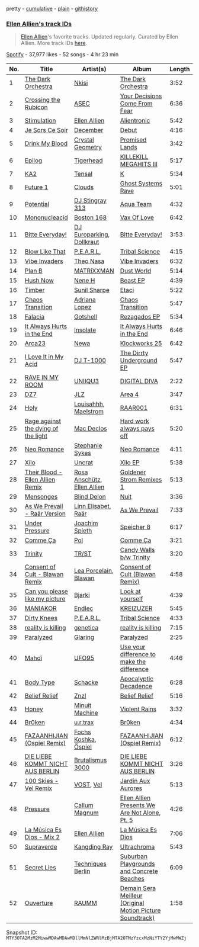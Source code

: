 pretty - [cumulative](/playlists/cumulative/37i9dQZF1DXdkgnpy3H1Kz.md) - [plain](/playlists/plain/37i9dQZF1DXdkgnpy3H1Kz) - [githistory](https://github.githistory.xyz/mackorone/spotify-playlist-archive/blob/main/playlists/plain/37i9dQZF1DXdkgnpy3H1Kz)

### [Ellen Allien's track IDs](https://open.spotify.com/playlist/37i9dQZF1DXdkgnpy3H1Kz)

> <a href="spotify:artist:5lsC3H1vh9YSRQckyGv0Up">Ellen Allien</a>'s favorite tracks\. Updated regularly\. Curated by Ellen Allien\. More track IDs <a href="spotify:genre:track\_id">here</a>.

[Spotify](https://open.spotify.com/user/spotify) - 37,977 likes - 52 songs - 4 hr 23 min

| No. | Title | Artist(s) | Album | Length |
|---|---|---|---|---|
| 1 | [The Dark Orchestra](https://open.spotify.com/track/5LU4ZO6rHvFMdfmxkpFuQJ) | [Nkisi](https://open.spotify.com/artist/06egMm0xwc1DYUaApCCKiH) | [The Dark Orchestra](https://open.spotify.com/album/5WHYyEjcCoe5RG9fU761hs) | 3:52 |
| 2 | [Crossing the Rubicon](https://open.spotify.com/track/5YWoDP9ZncmYXbxYl3Ij0L) | [ASEC](https://open.spotify.com/artist/0u8h5yyvIHdXVf4ZVRT6TH) | [Your Decisions Come From Fear](https://open.spotify.com/album/5FesVLwL50TcbdACKYdfdZ) | 6:36 |
| 3 | [Stimulation](https://open.spotify.com/track/1UKtwkT1i5ahiW3HZWReZo) | [Ellen Allien](https://open.spotify.com/artist/5lsC3H1vh9YSRQckyGv0Up) | [Alientronic](https://open.spotify.com/album/72KCHzc8HIXxkpkErPbnPy) | 5:42 |
| 4 | [Je Sors Ce Soir](https://open.spotify.com/track/3f6AzLxev0VABEpgFjVdDs) | [December](https://open.spotify.com/artist/2r6LmySpm6xw0wNOrY13Tl) | [Debut](https://open.spotify.com/album/4MjolbbuhTgDF7V7wZLGPR) | 4:16 |
| 5 | [Drink My Blood](https://open.spotify.com/track/4O31X4dqGm0siWbFVmH36B) | [Crystal Geometry](https://open.spotify.com/artist/5Jia5DC6RgQpM5pa1LY4dW) | [Promised Lands](https://open.spotify.com/album/6BtGbeMwW9Jgk5QSO22nMY) | 3:42 |
| 6 | [Epilog](https://open.spotify.com/track/7MIF4umwQo5SPgtBY9X2u9) | [Tigerhead](https://open.spotify.com/artist/53UMZDKX6Ddh8KV5MYDlcE) | [KILLEKILL MEGAHITS III](https://open.spotify.com/album/1hZNguqF0og63BaJ1fHCZS) | 5:17 |
| 7 | [KA2](https://open.spotify.com/track/6WnKgcMDM5LjWy7MTc9PoC) | [Tensal](https://open.spotify.com/artist/3mRdWhXS0ujP6WUjpOiHB1) | [K](https://open.spotify.com/album/0YZP5WwCtNrD7zBGraTdIu) | 5:34 |
| 8 | [Future 1](https://open.spotify.com/track/1vKtL5ZdvZXQdOmxBN1YOd) | [Clouds](https://open.spotify.com/artist/3f0kobRhjLIHJna3UsEqim) | [Ghost Systems Rave](https://open.spotify.com/album/47e9kCgGL0uNZQ6kOTrasF) | 5:01 |
| 9 | [Potential](https://open.spotify.com/track/15LBiQ0gakogzBocc7KeiL) | [DJ Stingray 313](https://open.spotify.com/artist/7vZgYqMEApgWpMpXMSJj1o) | [Aqua Team](https://open.spotify.com/album/7zbrkqo8zbFzrxWxLnFSso) | 4:32 |
| 10 | [Mononucleacid](https://open.spotify.com/track/5FsLF9gFHZiQXTaExRMegW) | [Boston 168](https://open.spotify.com/artist/2C5ZMi6drXQAbj9LNhzZo0) | [Vax Of Love](https://open.spotify.com/album/4qZj9T8hTnqvOec6JKnONX) | 6:42 |
| 11 | [Bitte Everyday!](https://open.spotify.com/track/2vegSwI5E0YBmyyD22LcHP) | [DJ Europarking](https://open.spotify.com/artist/6v2HisLcnWEbfHNUu89Aox), [Dollkraut](https://open.spotify.com/artist/0ocSwGS6cbsOhgWvbKZVNT) | [Bitte Everyday!](https://open.spotify.com/album/5d0B96rOzXBhq2gomLAWpc) | 3:53 |
| 12 | [Blow Like That](https://open.spotify.com/track/0D0fMTOeTwCKYoWp8zKZ5U) | [P.E.A.R.L.](https://open.spotify.com/artist/1s7S35l63ARpog9NZrU4tB) | [Tribal Science](https://open.spotify.com/album/7CJ0gTC8VQPWtaTbzB9kUI) | 4:15 |
| 13 | [Vibe Invaders](https://open.spotify.com/track/6Z47WaXJ42cJTAL7sqJixX) | [Theo Nasa](https://open.spotify.com/artist/15UDMrAbXMNVlea2LLohdn) | [Vibe Invaders](https://open.spotify.com/album/5ieN6nqvzy2Y16XtD5rOKD) | 6:32 |
| 14 | [Plan B](https://open.spotify.com/track/3kdakPd0oQ7hJXbjUiMiX4) | [MATRiXXMAN](https://open.spotify.com/artist/2KYGpc3Hn1KG7uw7CxQB2y) | [Dust World](https://open.spotify.com/album/47L1WXr3KzoinRxPgyNcKa) | 5:14 |
| 15 | [Hush Now](https://open.spotify.com/track/7iBvhPviSdV13sPUZmI1Tf) | [Nene H](https://open.spotify.com/artist/3i7e7kVkTVFhkjYMfZoFoI) | [Beast EP](https://open.spotify.com/album/0vxp5jeR2pY95xKwMqf0iJ) | 4:39 |
| 16 | [Timber](https://open.spotify.com/track/7CJnJ4WtUtSqlJzjqArO3Z) | [Sunil Sharpe](https://open.spotify.com/artist/3ICTnwDblBaSha7SS6wgCN) | [Etaci](https://open.spotify.com/album/45UIQw7808MhUGQJaUriHv) | 5:22 |
| 17 | [Chaos Transition](https://open.spotify.com/track/0FlAjDIkYJUKoFA8r0aeFQ) | [Adriana Lopez](https://open.spotify.com/artist/47S7xlEgButIjOYxcEUYnD) | [Chaos Transition](https://open.spotify.com/album/0nzzawTtgeqfGUPB5Gt9c8) | 5:47 |
| 18 | [Falacia](https://open.spotify.com/track/3VhF3dK910iW04cr78BHuw) | [Gotshell](https://open.spotify.com/artist/09uDrDm1BBwakHZgqFHrNu) | [Rezagados EP](https://open.spotify.com/album/4FpwvipBSIJwr4wmaMkjcT) | 5:34 |
| 19 | [It Always Hurts in the End](https://open.spotify.com/track/31YbM9fuk3J3RqMsOgv1jX) | [Insolate](https://open.spotify.com/artist/0cQjugplFeblP60eDLuHK3) | [It Always Hurts in the End](https://open.spotify.com/album/0R6LnfiAWIBYl94N1OS8yQ) | 6:46 |
| 20 | [Arca23](https://open.spotify.com/track/5Jo25ev67F8kkfqw00AHp4) | [Newa](https://open.spotify.com/artist/4fgT4sOvg59Y4z602jnzqs) | [Klockworks 25](https://open.spotify.com/album/2OXnKdxqEU32o6aM8dF58P) | 6:42 |
| 21 | [I Love It in My Acid](https://open.spotify.com/track/6S9V3Y15secu9FIVnl4QVa) | [DJ T\-1000](https://open.spotify.com/artist/2AMF8y2hNyoUtjLuyHZjDu) | [The Dirrty Underground EP](https://open.spotify.com/album/0JHpRSUmg5WxZRiqbWjHEA) | 5:47 |
| 22 | [RAVE IN MY ROOM](https://open.spotify.com/track/5ki811IbmzpR9Q2r79LUdW) | [UNIIQU3](https://open.spotify.com/artist/5aR8qSaApKChlZvzB0Jfpx) | [DIGITAL DIVA](https://open.spotify.com/album/5x3YEa00qnFNNvgPNtFdDJ) | 2:22 |
| 23 | [DZ7](https://open.spotify.com/track/6b70LEXsTxbB09i9ODOlfU) | [JLZ](https://open.spotify.com/artist/2sJ1nJfjqfcUoLLSDcVQZJ) | [Area 4](https://open.spotify.com/album/1ik5jsFDVUYIFEzt06nfZR) | 3:47 |
| 24 | [Holy](https://open.spotify.com/track/3L6x94mslGCLv4aYec8M3x) | [Louisahhh](https://open.spotify.com/artist/42TogPbYEXl164PrqTEVBW), [Maelstrom](https://open.spotify.com/artist/62rM1SLSmG7US6wZ4xzus5) | [RAAR001](https://open.spotify.com/album/3FPREBCMqCNoiB7ulKqZDW) | 6:31 |
| 25 | [Rage against the dying of the light](https://open.spotify.com/track/1PLCu0l5xB0P2QxrjDeiUg) | [Mac Declos](https://open.spotify.com/artist/0e9hDO31D6ykXq2hDyjZgO) | [Hard work always pays off](https://open.spotify.com/album/0kmYFHmlws7IgZyb2X9HSW) | 5:20 |
| 26 | [Neo Romance](https://open.spotify.com/track/0MSycxDuVHxfYepoWmAmuB) | [Stephanie Sykes](https://open.spotify.com/artist/0Q6dRCEC8zbkt629wKltea) | [Neo Romance](https://open.spotify.com/album/6XXEG9oIRnrG6wirbWfGoA) | 4:11 |
| 27 | [Xilo](https://open.spotify.com/track/2FY1hisdHl4Gp9bjBureDo) | [Uncrat](https://open.spotify.com/artist/3XKfetZTa22CDoe06NBA8V) | [Xilo EP](https://open.spotify.com/album/1H35dEHVIclwgfDw7Qjonw) | 5:38 |
| 28 | [Their Blood \- Ellen Allien Remix](https://open.spotify.com/track/4VSV8oyD0wSDWZ36IcaP0i) | [Rosa Anschütz](https://open.spotify.com/artist/1kjoxeQwJmoCfXT6j58MTm), [Ellen Allien](https://open.spotify.com/artist/5lsC3H1vh9YSRQckyGv0Up) | [Goldener Strom Remixes 1](https://open.spotify.com/album/2Oa9B5Rlku6LgDvKahNhSj) | 5:13 |
| 29 | [Mensonges](https://open.spotify.com/track/2C5dSqLFRwATpRwAovtqPu) | [Blind Delon](https://open.spotify.com/artist/6IFtN53KWskqBgrW1Adf7X) | [Nuit](https://open.spotify.com/album/1Xi801E5lmLRKaf58j6rlp) | 3:36 |
| 30 | [As We Prevail \- Raär Version](https://open.spotify.com/track/7iSePcGYUYylBZasnQpKJQ) | [Linn Elisabet](https://open.spotify.com/artist/7jen1FylCbdqGsPgIGWYtP), [Raär](https://open.spotify.com/artist/4yPF0okVf5WmxwRHZnUyAY) | [As We Prevail](https://open.spotify.com/album/6uC4s6BUgq7LHdICjpnUNp) | 7:33 |
| 31 | [Under Pressure](https://open.spotify.com/track/60pG9zYrFW6TdfWbBVvxvm) | [Joachim Spieth](https://open.spotify.com/artist/2EwAX9aQZtKjs0EmZ1LrQJ) | [Speicher 8](https://open.spotify.com/album/6kZitYmNgUB4EXX7ZtTiq9) | 6:17 |
| 32 | [Comme Ça](https://open.spotify.com/track/3fWPkcOchcFycuiW28d3nG) | [Pol](https://open.spotify.com/artist/4kexjnM5nXo138D9lAhJFd) | [Comme Ça](https://open.spotify.com/album/5Cd1sp37kaWq94WSE1KDqz) | 3:21 |
| 33 | [Trinity](https://open.spotify.com/track/5bNtqSPPnBNOV5SPn9CQ38) | [TR/ST](https://open.spotify.com/artist/64NhyHqRKYhV0IZylrElWu) | [Candy Walls b/w Trinity](https://open.spotify.com/album/5Bt530dQ4mGBw9qh2xGoEE) | 3:20 |
| 34 | [Consent of Cult \- Blawan Remix](https://open.spotify.com/track/1WvJgk751kYJ1937v0axrs) | [Lea Porcelain](https://open.spotify.com/artist/4HsBBgi3DDsy0w29W5yevl), [Blawan](https://open.spotify.com/artist/64kN9EkSTHYhda2FupL0KI) | [Consent of Cult \(Blawan Remix\)](https://open.spotify.com/album/4myo6EjDWQOWzv8aOn1cnV) | 4:58 |
| 35 | [Can you please like my picture](https://open.spotify.com/track/4dSAAyEMAGqT114D2n4NQC) | [Bjarki](https://open.spotify.com/artist/6FtSCON62H1CEJtN39y9yI) | [Look at yourself](https://open.spotify.com/album/2THXc1RaMovOqKBR8DI6aK) | 4:39 |
| 36 | [MANIAKOR](https://open.spotify.com/track/0Hk6q0TvDWvGiNY8zvZaaj) | [Endlec](https://open.spotify.com/artist/2hmhdVW7jKsHtxp0vrTkkA) | [KREIZUZER](https://open.spotify.com/album/5F97HJZRVt4jlMyt7E0TMy) | 5:45 |
| 37 | [Dirty Knees](https://open.spotify.com/track/09sbRjiSR9P0Q0GYpl8rjy) | [P.E.A.R.L.](https://open.spotify.com/artist/1s7S35l63ARpog9NZrU4tB) | [Tribal Science](https://open.spotify.com/album/7CJ0gTC8VQPWtaTbzB9kUI) | 4:33 |
| 38 | [reality is killing](https://open.spotify.com/track/2ZljRe1yUXjlJY2wMBkVlg) | [genetica](https://open.spotify.com/artist/1WnhYKN8jMLh7PdWK3sRId) | [reality is killing](https://open.spotify.com/album/1XqgSceXYNo0pgieemL6Qi) | 7:15 |
| 39 | [Paralyzed](https://open.spotify.com/track/0ECf6YrheBrgqZpnFpuE1r) | [Glaring](https://open.spotify.com/artist/576kYuY4OrauYNEzESyxDE) | [Paralyzed](https://open.spotify.com/album/7J5m8IiBGYSjPFF4i8Joo0) | 2:25 |
| 40 | [Mahoï](https://open.spotify.com/track/0wiHb5qGrpZaZfb93U8idY) | [UFO95](https://open.spotify.com/artist/6wIaTr9wvAI528u4czB5Pk) | [Use your difference to make the difference](https://open.spotify.com/album/2P4lliNQbNJboEV6Bc2zb4) | 4:46 |
| 41 | [Body Type](https://open.spotify.com/track/1zFyaUY73yy7Dlqwv5wdjV) | [Schacke](https://open.spotify.com/artist/3bphZJ7NojBKcoCeBOSJ5Z) | [Apocalyptic Decadence](https://open.spotify.com/album/0C9ABNbjiWHQsbgOoqNqnW) | 6:28 |
| 42 | [Belief Relief](https://open.spotify.com/track/1yMM2AgAQW0rn0o4H8qXyM) | [Znzl](https://open.spotify.com/artist/6voym3npO0ZwvBYz3cTh3k) | [Belief Relief](https://open.spotify.com/album/04hSEIVPxLiV7eBc3rL2My) | 5:16 |
| 43 | [Honey](https://open.spotify.com/track/3ECXjRnXpSMKXskP4TLsTA) | [Minuit Machine](https://open.spotify.com/artist/5PW3MLdSbq1ptFI0QTCSID) | [Violent Rains](https://open.spotify.com/album/7IZ2mNo4PPWCdsEuEKkGyU) | 3:32 |
| 44 | [Br0ken](https://open.spotify.com/track/3AqkzaGqfE8ifwhCa7Svga) | [u.r.trax](https://open.spotify.com/artist/5bGQtNvk4LrSUTZGzBiZq5) | [Br0ken](https://open.spotify.com/album/67merUB20Azvwqs62dXd9J) | 4:34 |
| 45 | [FAZAANHIJIAN \(Öspiel Remix\)](https://open.spotify.com/track/65iYHxGmhcN4UJE46mQHCL) | [Fochs Koshka](https://open.spotify.com/artist/6nlpZdtoGbAGnnP9DsaA7j), [Öspiel](https://open.spotify.com/artist/1mdv2qnl8Ut3esW3TySSBp) | [FAZAANHIJIAN \(Öspiel Remix\)](https://open.spotify.com/album/6csms6KzgDcaAwgADnH0uJ) | 6:12 |
| 46 | [DIE LIEBE KOMMT NICHT AUS BERLIN](https://open.spotify.com/track/3bYEYuHHiX1TmdLUiWykIc) | [Brutalismus 3000](https://open.spotify.com/artist/6LtXxYMIiKSy2EGHnz1f5j) | [DIE LIEBE KOMMT NICHT AUS BERLIN](https://open.spotify.com/album/6NquqivifGK4u1fqazCxqi) | 3:26 |
| 47 | [100 Skies \- Vel Remix](https://open.spotify.com/track/77kg5eniBn28YuvztG1o2B) | [VOST](https://open.spotify.com/artist/2psl4NmOGZWOPN3G6nrNh0), [Vel](https://open.spotify.com/artist/4YrHmiiiqybidL3s9qbayR) | [Jardin Aux Aurores](https://open.spotify.com/album/7a46Kf83lrmMUPhLQOD5iI) | 5:13 |
| 48 | [Pressure](https://open.spotify.com/track/4QAzM05gbktKj60qOkIVMR) | [Callum Magnum](https://open.spotify.com/artist/5xqUprRy7nqUCnbQJlze6j) | [Ellen Allien Presents We Are Not Alone, Pt\. 5](https://open.spotify.com/album/08xWYY1b6jvWeYG4IsKPZd) | 4:26 |
| 49 | [La Música Es Dios \- Mix 2](https://open.spotify.com/track/2uGU98R9TkkAnhZLrcxc7d) | [Ellen Allien](https://open.spotify.com/artist/5lsC3H1vh9YSRQckyGv0Up) | [La Música Es Dios](https://open.spotify.com/album/1wfK31izFVK0tgw9SIiVLP) | 7:06 |
| 50 | [Supraverde](https://open.spotify.com/track/4dL7p2XIfBS7XVQ8hrBHxI) | [Kangding Ray](https://open.spotify.com/artist/20UWNE4rEU7YMO0GHq4F26) | [Ultrachroma](https://open.spotify.com/album/64HtilAoMIBWkXVTAEN1ZD) | 5:43 |
| 51 | [Secret Lies](https://open.spotify.com/track/2NXmRRauCAH7Z2EgZ2pGfH) | [Techniques Berlin](https://open.spotify.com/artist/2zwED0Hc3dHpqDoR8gExKd) | [Suburban Playgrounds and Concrete Beaches](https://open.spotify.com/album/6ddpjyVknNqqXVVQXhPXnJ) | 6:09 |
| 52 | [Ouverture](https://open.spotify.com/track/4CJCSe5tyh0ukY0RL8bfvc) | [RAUMM](https://open.spotify.com/artist/3ouOqsGg5Xp5IKG8yiIzAP) | [Demain Sera Meilleur \(Original Motion Picture Soundtrack\)](https://open.spotify.com/album/3WteG9z40il319o7V8Jt3X) | 1:58 |

Snapshot ID: `MTY3OTA2MzM2MiwwMDAwMDAwMDllMmNlZWRlMzBjMTA2OTMzYzcxMzNiYTY2YjMwMWZj`
